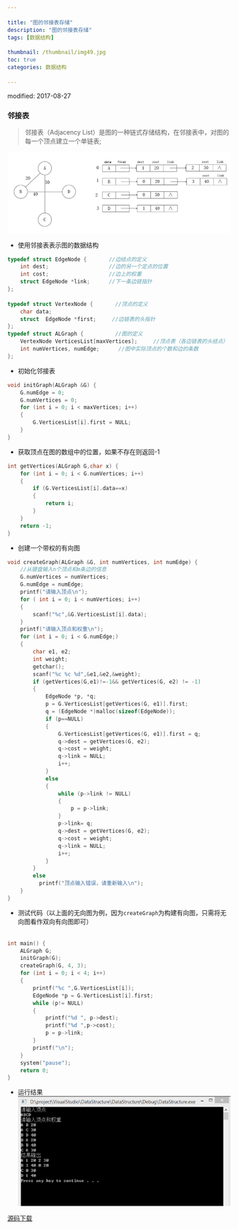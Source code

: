 ```yaml
---

title: "图的邻接表存储"
description: "图的邻接表存储"
tags: [数据结构]

thumbnail: /thumbnail/img49.jpg
toc: true
categories: 数据结构

---
```

modified: 2017-08-27
### 邻接表

>邻接表（Adjacency List）是图的一种链式存储结构，在邻接表中，对图的每一个顶点建立一个单链表;

![](public/img/DataStructure/adjacency_list.jpg)


* 使用邻接表表示图的数据结构

```c
typedef struct EdgeNode {       //边结点的定义
	int dest;                   //边的另一个定点的位置
	int cost;                   //边上的权重
	struct EdgeNode *link;      //下一条边链指针
};

typedef struct VertexNode {       //顶点的定义
	char data;              
	struct  EdgeNode *first;     //边链表的头指针
};
typedef struct ALGraph {          //图的定义
	VertexNode VerticesList[maxVertices];     //顶点表（各边链表的头结点）
	int numVertices, numEdge;      //图中实际顶点的个数和边的条数
};

```

* 初始化邻接表

```c
void initGraph(ALGraph &G) {
	G.numEdge = 0;
	G.numVertices = 0;
	for (int i = 0; i < maxVertices; i++)
	{
		G.VerticesList[i].first = NULL;
	}
}

```
* 获取顶点在图的数组中的位置，如果不存在则返回-1

```c
int getVertices(ALGraph G,char x) {
	for (int i = 0; i < G.numVertices; i++)
	{
		if (G.VerticesList[i].data==x)
		{
			return i;
		}
	}
	return -1;
}
```
* 创建一个带权的有向图

```c
void createGraph(ALGraph &G, int numVertices, int numEdge) {
	//从键盘输入n个顶点和m条边的信息
	G.numVertices = numVertices;
	G.numEdge = numEdge;
	printf("请输入顶点\n");
	for ( int i = 0; i < numVertices; i++)
	{
		scanf("%c",&G.VerticesList[i].data);
	}
	printf("请输入顶点和权重\n");
	for (int i = 0; i < G.numEdge;)
	{
		char e1, e2;
		int weight;
		getchar();
		scanf("%c %c %d",&e1,&e2,&weight);
		if (getVertices(G,e1)!=-1&& getVertices(G, e2) != -1)
		{
			EdgeNode *p, *q;
			p = G.VerticesList[getVertices(G, e1)].first;
			q = (EdgeNode *)malloc(sizeof(EdgeNode));
			if (p==NULL)
			{
				G.VerticesList[getVertices(G, e1)].first = q;
				q->dest = getVertices(G, e2);
				q->cost = weight;
				q->link = NULL;
				i++;
			}
			else
			{
				while (p->link != NULL)
				{
					p = p->link;
				}
				p->link= q;
				q->dest = getVertices(G, e2);
				q->cost = weight;
				q->link = NULL;
				i++;
			}
		}
		else
		  printf("顶点输入错误，请重新输入\n");
	}
}

```


* 测试代码（以上面的无向图为例，因为`createGraph`为构建有向图，只需将无向图看作双向有向图即可）

```c

int main() {
	ALGraph G;
	initGraph(G);
	createGraph(G, 4, 3);
	for (int i = 0; i < 4; i++)
	{
		printf("%c ",G.VerticesList[i]);
		EdgeNode *p = G.VerticesList[i].first;
		while (p!= NULL)
		{
			printf("%d ", p->dest);
			printf("%d ",p->cost);
			p = p->link;
		}
		printf("\n");
	}
	system("pause");
	return 0;
}
```
* 运行结果
![](public/img/DataStructure/adjacency_list1.png)


[源码下载](https://github.com/LuciusCS/DataStructure/blob/master/DataStructure/DataStructure/7.2AdjacencyList.cpp)
